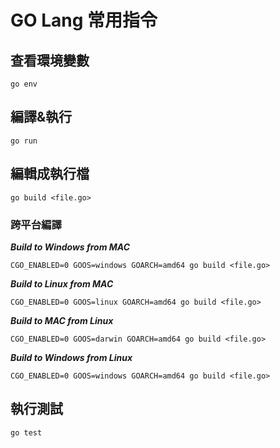 # GO Lang 常用指令

## 查看環境變數

    go env

## 編譯&執行

    go run

## 編輯成執行檔

    go build <file.go>

### 跨平台編譯

***Build to Windows from MAC***

    CGO_ENABLED=0 GOOS=windows GOARCH=amd64 go build <file.go>

***Build to Linux from MAC***

    CGO_ENABLED=0 GOOS=linux GOARCH=amd64 go build <file.go>

***Build to MAC from Linux***

    CGO_ENABLED=0 GOOS=darwin GOARCH=amd64 go build <file.go>

***Build to Windows from Linux***

    CGO_ENABLED=0 GOOS=windows GOARCH=amd64 go build <file.go>

## 執行測試

    go test
